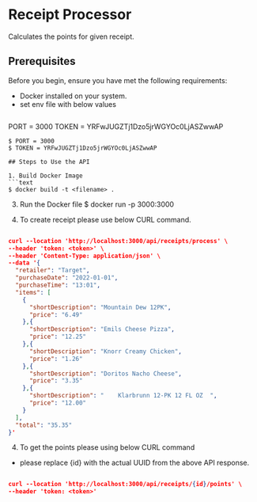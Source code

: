 # Receipt Processor

Calculates the points for given receipt. 

## Prerequisites

Before you begin, ensure you have met the following requirements:
- Docker installed on your system.
- set env file with below values
  ```text
PORT = 3000 
TOKEN = YRFwJUGZTj1Dzo5jrWGYOc0LjASZwwAP
  ```
  $ PORT = 3000
  $ TOKEN = YRFwJUGZTj1Dzo5jrWGYOc0LjASZwwAP

## Steps to Use the API

1. Build Docker Image
```text
$ docker build -t <filename> .
```


3. Run the Docker file
$ docker run -p 3000:3000 <filename>

4. To create receipt please use below CURL command.

```json

curl --location 'http://localhost:3000/api/receipts/process' \
--header 'token: <token>' \
--header 'Content-Type: application/json' \
--data '{
  "retailer": "Target",
  "purchaseDate": "2022-01-01",
  "purchaseTime": "13:01",
  "items": [
    {
      "shortDescription": "Mountain Dew 12PK",
      "price": "6.49"
    },{
      "shortDescription": "Emils Cheese Pizza",
      "price": "12.25"
    },{
      "shortDescription": "Knorr Creamy Chicken",
      "price": "1.26"
    },{
      "shortDescription": "Doritos Nacho Cheese",
      "price": "3.35"
    },{
      "shortDescription": "    Klarbrunn 12-PK 12 FL OZ  ",
      "price": "12.00"
    }
  ],
  "total": "35.35"
}'

```

4. To get the points please using below CURL command
* please replace {id} with the actual UUID from the above API response.

```json

curl --location 'http://localhost:3000/api/receipts/{id}/points' \
--header 'token: <token>'

```




